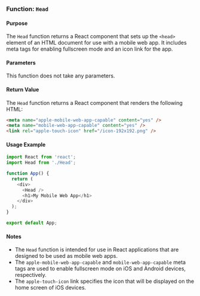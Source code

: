 ### Function: `Head`

#### Purpose
The `Head` function returns a React component that sets up the `<head>` element of an HTML document for use with a mobile web app. It includes meta tags for enabling fullscreen mode and an icon link for the app.

#### Parameters
This function does not take any parameters.

#### Return Value
The `Head` function returns a React component that renders the following HTML:

```html
<meta name="apple-mobile-web-app-capable" content="yes" />
<meta name="mobile-web-app-capable" content="yes" />
<link rel="apple-touch-icon" href="/icon-192x192.png" />
```

#### Usage Example
```javascript
import React from 'react';
import Head from './Head';

function App() {
  return (
    <div>
      <Head />
      <h1>My Mobile Web App</h1>
    </div>
  );
}

export default App;
```

#### Notes
- The `Head` function is intended for use in React applications that are designed to be used as mobile web apps.
- The `apple-mobile-web-app-capable` and `mobile-web-app-capable` meta tags are used to enable fullscreen mode on iOS and Android devices, respectively.
- The `apple-touch-icon` link specifies the icon that will be displayed on the home screen of iOS devices.